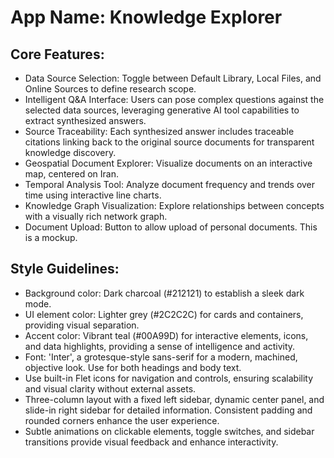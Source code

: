 # **App Name**: Knowledge Explorer

## Core Features:

- Data Source Selection: Toggle between Default Library, Local Files, and Online Sources to define research scope.
- Intelligent Q&A Interface: Users can pose complex questions against the selected data sources, leveraging generative AI tool capabilities to extract synthesized answers.
- Source Traceability: Each synthesized answer includes traceable citations linking back to the original source documents for transparent knowledge discovery.
- Geospatial Document Explorer: Visualize documents on an interactive map, centered on Iran.
- Temporal Analysis Tool: Analyze document frequency and trends over time using interactive line charts.
- Knowledge Graph Visualization: Explore relationships between concepts with a visually rich network graph.
- Document Upload: Button to allow upload of personal documents. This is a mockup.

## Style Guidelines:

- Background color: Dark charcoal (#212121) to establish a sleek dark mode.
- UI element color: Lighter grey (#2C2C2C) for cards and containers, providing visual separation.
- Accent color: Vibrant teal (#00A99D) for interactive elements, icons, and data highlights, providing a sense of intelligence and activity.
- Font: 'Inter', a grotesque-style sans-serif for a modern, machined, objective look.  Use for both headings and body text.
- Use built-in Flet icons for navigation and controls, ensuring scalability and visual clarity without external assets.
- Three-column layout with a fixed left sidebar, dynamic center panel, and slide-in right sidebar for detailed information. Consistent padding and rounded corners enhance the user experience.
- Subtle animations on clickable elements, toggle switches, and sidebar transitions provide visual feedback and enhance interactivity.